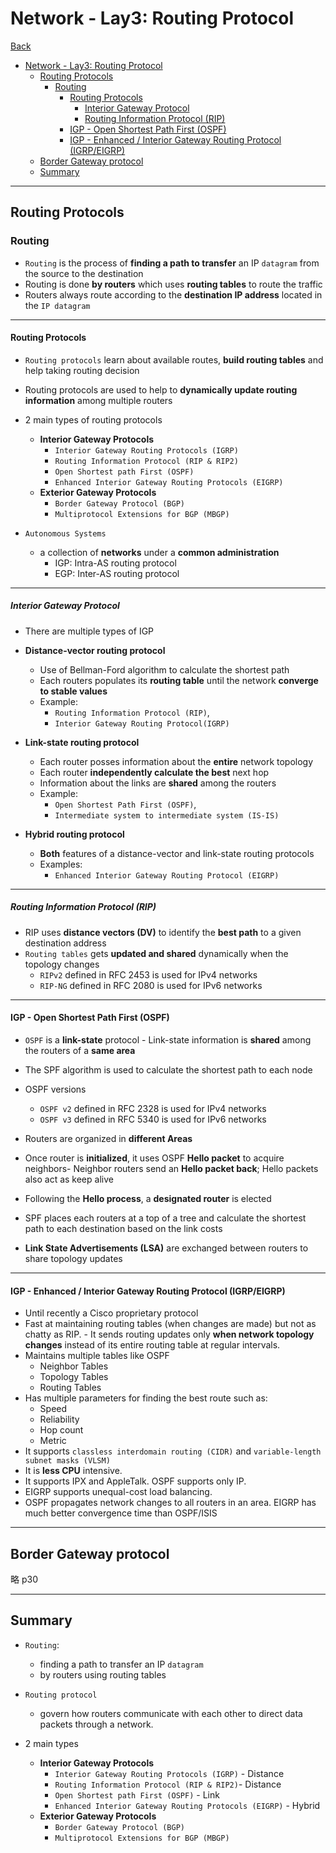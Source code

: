 # Network - Lay3: Routing Protocol

[Back](../../index.md)

- [Network - Lay3: Routing Protocol](#network---lay3-routing-protocol)
  - [Routing Protocols](#routing-protocols)
    - [Routing](#routing)
      - [Routing Protocols](#routing-protocols-1)
        - [Interior Gateway Protocol](#interior-gateway-protocol)
        - [Routing Information Protocol (RIP)](#routing-information-protocol-rip)
      - [IGP - Open Shortest Path First (OSPF)](#igp---open-shortest-path-first-ospf)
      - [IGP - Enhanced / Interior Gateway Routing Protocol (IGRP/EIGRP)](#igp---enhanced--interior-gateway-routing-protocol-igrpeigrp)
  - [Border Gateway protocol](#border-gateway-protocol)
  - [Summary](#summary)

---

## Routing Protocols

### Routing

- `Routing` is the process of **finding a path to transfer** an IP `datagram` from the source to the destination
- Routing is done **by routers** which uses **routing tables** to route the traffic
- Routers always route according to the **destination IP address** located in the `IP datagram`

---

#### Routing Protocols

- `Routing protocols` learn about available routes, **build routing tables** and help taking routing decision
- Routing protocols are used to help to **dynamically update routing information** among multiple routers

- 2 main types of routing protocols

  - **Interior Gateway Protocols**
    - `Interior Gateway Routing Protocols (IGRP)`
    - `Routing Information Protocol (RIP & RIP2)`
    - `Open Shortest path First (OSPF)`
    - `Enhanced Interior Gateway Routing Protocols (EIGRP)`
  - **Exterior Gateway Protocols**
    - `Border Gateway Protocol (BGP)`
    - `Multiprotocol Extensions for BGP (MBGP)`

- `Autonomous Systems`
  - a collection of **networks** under a **common administration**
    - IGP: Intra-AS routing protocol
    - EGP: Inter-AS routing protocol

---

##### Interior Gateway Protocol

- There are multiple types of IGP
- **Distance-vector routing protocol**

  - Use of Bellman-Ford algorithm to calculate the shortest path
  - Each routers populates its **routing table** until the network **converge to stable values**
  - Example:
    - `Routing Information Protocol (RIP)`,
    - `Interior Gateway Routing Protocol(IGRP)`

- **Link-state routing protocol**

  - Each router posses information about the **entire** network topology
  - Each router **independently calculate the best** next hop
  - Information about the links are **shared** among the routers
  - Example:
    - `Open Shortest Path First (OSPF)`,
    - `Intermediate system to intermediate system (IS-IS)`

- **Hybrid routing protocol**
  - **Both** features of a distance-vector and link-state routing protocols
  - Examples:
    - `Enhanced Interior Gateway Routing Protocol (EIGRP)`

---

##### Routing Information Protocol (RIP)

- RIP uses **distance vectors (DV)** to identify the **best path** to a given destination address
- `Routing tables` gets **updated and shared** dynamically when the topology changes
  - `RIPv2` defined in RFC 2453 is used for IPv4 networks
  - `RIP-NG` defined in RFC 2080 is used for IPv6 networks

---

#### IGP - Open Shortest Path First (OSPF)

- `OSPF` is a **link-state** protocol - Link-state information is **shared** among the routers of a **same area**
- The SPF algorithm is used to calculate the shortest path to each node
- OSPF versions
  - `OSPF v2` defined in RFC 2328 is used for IPv4 networks
  - `OSPF v3` defined in RFC 5340 is used for IPv6 networks
- Routers are organized in **different Areas**

- Once router is **initialized**, it uses OSPF **Hello packet** to acquire neighbors- Neighbor routers send an **Hello packet back**; Hello packets also act as keep alive
- Following the **Hello process**, a **designated router** is elected
- SPF places each routers at a top of a tree and calculate the shortest path to each destination based on the link costs
- **Link State Advertisements (LSA)** are exchanged between routers to share topology updates

---

#### IGP - Enhanced / Interior Gateway Routing Protocol (IGRP/EIGRP)

- Until recently a Cisco proprietary protocol
- Fast at maintaining routing tables (when changes are made) but not as chatty as RIP. - It sends routing updates only **when network topology changes** instead of its entire routing table at regular intervals.
- Maintains multiple tables like OSPF
  - Neighbor Tables
  - Topology Tables
  - Routing Tables
- Has multiple parameters for finding the best route such as:
  - Speed
  - Reliability
  - Hop count
  - Metric
- It supports `classless interdomain routing (CIDR)` and `variable-length subnet masks (VLSM)`
- It is **less CPU** intensive.
- It supports IPX and AppleTalk. OSPF supports only IP.
- EIGRP supports unequal-cost load balancing.
- OSPF propagates network changes to all routers in an area. EIGRP has much better convergence time than OSPF/ISIS

---

## Border Gateway protocol

略 p30

---

## Summary

- `Routing`:
  - finding a path to transfer an IP `datagram`
  - by routers using routing tables
- `Routing protocol`

  - govern how routers communicate with each other to direct data packets through a network.

- 2 main types
  - **Interior Gateway Protocols**
    - `Interior Gateway Routing Protocols (IGRP)` - Distance
    - `Routing Information Protocol (RIP & RIP2)`- Distance
    - `Open Shortest path First (OSPF)` - Link
    - `Enhanced Interior Gateway Routing Protocols (EIGRP)` - Hybrid
  - **Exterior Gateway Protocols**
    - `Border Gateway Protocol (BGP)`
    - `Multiprotocol Extensions for BGP (MBGP)`
